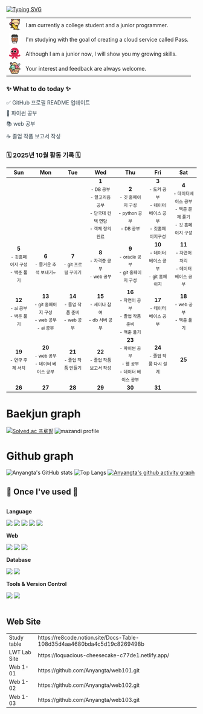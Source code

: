 [![Typing SVG](https://readme-typing-svg.demolab.com?font=Fira+Code&weight=500&size=30&duration=2000&pause=1000&color=F7F7F7&background=000000&multiline=true&width=500&height=100&lines=Welcome+to+my+webpage;Thank+you+for+your+interest)](https://git.io/typing-svg)

<table>
  <tr>
    <td><img src="./images/kitty.png" width="30" height="30"></td>
    <td>I am currently a college student and a junior programmer.</td>
  </tr>
  <tr>
    <td><img src="./images/coffee-cup.png" width="30" height="30"></td>
    <td>
        I'm studying with the goal of creating a cloud service called Pass.</td>
  </tr>
  <tr>
    <td><img src="./images/smiling.png" width="30" height="30"></td>
    <td>Although I am a junior now, I will show you my growing skills.</td>
  </tr>
    <tr>
    <td><img src="./images/ice-cream.png" width="30" height="30"></td>
    <td>Your interest and feedback are always welcome.</td>
  </tr>
</table>


<div>
    <h3>✨ What to do today ✨</h3>
    <ul style="list-style-type: none; padding-left: 0;">
        <li style="margin-bottom: 8px; color: #36454F;">✅ GitHub 프로필 README 업데이트</li>
        <li style="margin-bottom: 8px; color: #36454F;">📝 파이썬 공부</li>
        <li style="margin-bottom: 8px; color: #36454F;">📚 web 공부</li>
        <li style="color: #36454F;">☕ 졸업 작품 보고서 작성</li>
    </ul>
</div>


### 🗓️ 2025년 10월 활동 기록 🗓️

| Sun | Mon | Tue | Wed | Thu | Fri | Sat |
|:---:|:---:|:---:|:---:|:---:|:---:|:---:|
| | | | **1**<br><sub>- DB 공부</sub><br><sub>- 알고리즘 공부</sub><br><sub>- 단국대 컨텍 면담</sub><br><sub>- 객체 정의 완료</sub> | **2**<br><sub>- 깃 홈페이지 구성</sub><br><sub>- python 공부</sub><br><sub>- DB 공부</sub> | **3**<br><sub>- 도커 공부</sub><br><sub>- 데이터베이스 공부</sub><br><sub>- 깃홈페이지구성</sub> | **4**<br><sub>- 데이터베이스 공부</sub><br><sub>- 백준 문제 풀기</sub><br><sub>- 깃 홈페이지 구성</sub> |
| **5**<br><sub>- 깃홈페이지 구성</sub><br><sub>- 백준 풀기</sub> | **6**<br><sub>- 즐거운 추석 보내기~</sub> | **7**<br><sub>- git 프로필 꾸미기</sub> | **8**<br><sub>- 자격증 공부</sub><br><sub>- web 공부</sub> | **9**<br><sub>- oracle 공부</sub><br><sub>- git 홈페이지 구성</sub> | **10**<br><sub>- 데이터 베이스 공부</sub><br><sub>- git 홈페이지</sub> | **11**<br><sub>- 자연어 처리</sub><br><sub>- 데이터 베이스 공부</sub> |
| **12**<br><sub>- ai 공부</sub><br><sub>- 백준 풀기</sub> | **13**<br><sub>- git 홈페이지 구성</sub><br><sub>- web 공부</sub><br><sub>- ai 공부</sub> | **14**<br><sub>- 졸업 작품 준비</sub><br><sub>- web 공부</sub> | **15**<br><sub>- 세미나 참여</sub><br><sub>- db 서버 공부</sub> | **16**<br><sub>- 자연어 공부</sub><br><sub>- 졸업 작품 준비</sub><br><sub>- 백준 풀기</sub> | **17**<br><sub>- 데이터  베이스 공부</sub> | **18**<br><sub>- web 공부</sub><br><sub>- 백준 풀기</sub> |
| **19**<br><sub>- 연구 주제 서치</sub> | **20**<br><sub>- web 공부</sub><br><sub>- 데이터 베이스 공부</sub> | **21**<br><sub>- 졸업 작품 만들기</sub> | **22**<br><sub>- 졸업 작품 보고서 작성</sub> | **23**<br><sub>- 파이썬 공부</sub><br><sub>- 웹 공부</sub><br><sub>- 데이터 베이스 공부</sub> | **24**<br><sub>- 졸업 작품 다시 설계</sub> | **25**<br> |
| **26**<br> | **27**<br> | **28**<br> | **29**<br> | **30**<br> | **31**<br> | |


<h1>Baekjun graph</h1>

[![Solved.ac 프로필](http://mazassumnida.wtf/api/generate_badge?boj=dldnjsxkr852)](https://solved.ac/profile/dldnjsxkr852)
![mazandi profile](http://mazandi.herokuapp.com/api?handle=dldnjsxkr852&theme=warm)

<h1>Github graph</h1>

![Anyangta's GitHub stats](https://github-readme-stats.vercel.app/api?username=Anyangta&show_icons=true&theme=transparent)
![Top Langs](https://github-readme-stats.vercel.app/api/top-langs/?username=Anyangta)
[![Anyangta's github activity graph](https://github-readme-activity-graph.vercel.app/graph?username=Anyangta&theme=dracula)](https://github.com/ashutosh00710/github-readme-activity-graph)

## 🔨 Once I've used 🔨
<div style="display:flex; flex-direction:column; align-items:flex-start;">
    <!-- Language -->
    <p><strong>Language</strong></p>
    <div>
      <img src="https://img.shields.io/badge/java-007396?style=for-the-badge&logo=java&logoColor=white">
      <img src="https://img.shields.io/badge/c++-00599C?style=for-the-badge&logo=c%2B%2B&logoColor=white">
      <img src="https://img.shields.io/badge/python-3776AB?style=for-the-badge&logo=python&logoColor=white">
      <img src="https://img.shields.io/badge/c%23-512BD4?style=for-the-badge&logo=csharp&logoColor=white">
      <img src="https://img.shields.io/badge/c-A8B9CC?style=for-the-badge&logo=c&logoColor=white">
    </div>
    <!-- Web -->
    <p><strong>Web</strong></p>
    <div>
      <img src="https://img.shields.io/badge/html5-E34F26?style=for-the-badge&logo=html5&logoColor=white">
      <img src="https://img.shields.io/badge/css-1572B6?style=for-the-badge&logo=css3&logoColor=white">
      <img src="https://img.shields.io/badge/scss-CC6699?style=for-the-badge&logo=sass&logoColor=white">
    </div>
    <!-- Database -->
    <p><strong>Database</strong></p>
    <div>
        <img src="https://img.shields.io/badge/mysql-4479A1?style=for-the-badge&logo=mysql&logoColor=white">
        <img src="https://img.shields.io/badge/firebase-FFCA28?style=for-the-badge&logo=firebase&logoColor=white">
    </div>
    <!-- Tools & Version Control -->
    <p><strong>Tools & Version Control</strong></p>
    <div>
      <img src="https://img.shields.io/badge/github-181717?style=for-the-badge&logo=github&logoColor=white">
      <img src="https://img.shields.io/badge/git-F05032?style=for-the-badge&logo=git&logoColor=white">
    </div>
</div><br>

## Web Site
  <table>
    <tr>
      <td>Study table</td>
      <td>https://re8code.notion.site/Docs-Table-108d35d4aa4680bda4c5d19c8269498b</td>
    </tr>
    <tr>
      <td>LWT Lab Site</td>
      <td>https://loquacious-cheesecake-c77de1.netlify.app/</td>
    </tr>
    <tr>
      <td>Web 1-01</td>
      <td>https://github.com/Anyangta/web101.git</td>
    </tr>
    <tr>
      <td>Web 1-02</td>
      <td>
          https://github.com/Anyangta/web102.git</td>
    </tr>
    <tr>
      <td>Web 1-03</td>
      <td>https://github.com/Anyangta/web103.git</td>
    </tr>
  </table>
</div>

